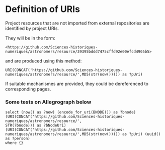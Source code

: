 # Definition of URIs

Project resources that are not imported from external repositories are identified by project URIs.

They will be in the form:
```
<https://github.com/Sciences-historiques-numeriques/astronomers/resource/39395bddd7475cffd92e00efcd4905b5>
```
and are produced using this method:
```
URI(CONCAT('https://github.com/Sciences-historiques-numeriques/astronomers/resource/',MD5(str(now())))) as ?pUri)
```

If suitable mechanismes are provided, they could be dereferenced to corresponding pages.




### Some tests on Allegrograph below

```
select (now() as ?now) (encode_for_uri(BNODE()) as ?bnode) 
(URI(CONCAT('https://github.com/Sciences-historiques-numeriques/astronomers/resource/',
STR(?bnode))) as ?bNodeUri)
(URI(CONCAT('https://github.com/Sciences-historiques-numeriques/astronomers/resource/',MD5(str(now())))) as ?pUri) (uuid() as ?person)
where {}
```


